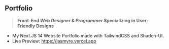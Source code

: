 ## Portfolio

> **Front-End _Web Designer_ & _Programmer_ Specializing in User-Friendly Designs**

- My Next.JS 14 Website Portfolio made with TailwindCSS and Shadcn-UI.
- Live Preview: https://jasmyre.vercel.app

